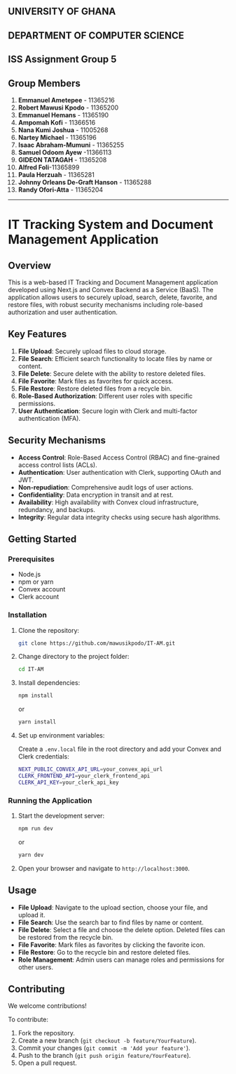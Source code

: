 ## UNIVERSITY OF GHANA

## DEPARTMENT OF COMPUTER SCIENCE

## ISS Assignment Group 5

## Group Members

1. **Emmanuel Ametepee** - 11365216
2. ⁠**Robert Mawusi Kpodo** - 11365200
3. **Emmanuel Hemans** - 11365190
4. **Ampomah Kofi** - 11366516
5. **Nana Kumi Joshua** - 11005268
6. **Nartey Michael** - 11365196
7. ⁠**Isaac Abraham-Mumuni** - 11365255
8. ⁠**Samuel Odoom Ayew** -11366113
9. **GIDEON TATAGAH** - 11365208
10. **Alfred Foli**-11365899
11. **Paula Herzuah** - 11365281
12. **Johnny Orleans De-Graft Hanson** - 11365288
13. **Randy Ofori-Atta** - 11365204

---

# IT Tracking System and Document Management Application

## Overview

This is a web-based IT Tracking and Document Management application developed using Next.js and Convex Backend as a Service (BaaS). The application allows users to securely upload, search, delete, favorite, and restore files, with robust security mechanisms including role-based authorization and user authentication.

## Key Features

1. **File Upload**: Securely upload files to cloud storage.
2. **File Search**: Efficient search functionality to locate files by name or content.
3. **File Delete**: Secure delete with the ability to restore deleted files.
4. **File Favorite**: Mark files as favorites for quick access.
5. **File Restore**: Restore deleted files from a recycle bin.
6. **Role-Based Authorization**: Different user roles with specific permissions.
7. **User Authentication**: Secure login with Clerk and multi-factor authentication (MFA).

## Security Mechanisms

- **Access Control**: Role-Based Access Control (RBAC) and fine-grained access control lists (ACLs).
- **Authentication**: User authentication with Clerk, supporting OAuth and JWT.
- **Non-repudiation**: Comprehensive audit logs of user actions.
- **Confidentiality**: Data encryption in transit and at rest.
- **Availability**: High availability with Convex cloud infrastructure, redundancy, and backups.
- **Integrity**: Regular data integrity checks using secure hash algorithms.

## Getting Started

### Prerequisites

- Node.js
- npm or yarn
- Convex account
- Clerk account

### Installation

1. Clone the repository:

   ```sh
   git clone https://github.com/mawusikpodo/IT-AM.git
   ```

2. Change directory to the project folder:

   ```sh
   cd IT-AM
   ```

3. Install dependencies:

   ```sh
   npm install
   ```

   or

   ```sh
   yarn install
   ```

4. Set up environment variables:

   Create a `.env.local` file in the root directory and add your Convex and Clerk credentials:

   ```sh
   NEXT_PUBLIC_CONVEX_API_URL=your_convex_api_url
   CLERK_FRONTEND_API=your_clerk_frontend_api
   CLERK_API_KEY=your_clerk_api_key
   ```

### Running the Application

1. Start the development server:

   ```sh
   npm run dev
   ```

   or

   ```sh
   yarn dev
   ```

2. Open your browser and navigate to `http://localhost:3000`.

## Usage

- **File Upload**: Navigate to the upload section, choose your file, and upload it.
- **File Search**: Use the search bar to find files by name or content.
- **File Delete**: Select a file and choose the delete option. Deleted files can be restored from the recycle bin.
- **File Favorite**: Mark files as favorites by clicking the favorite icon.
- **File Restore**: Go to the recycle bin and restore deleted files.
- **Role Management**: Admin users can manage roles and permissions for other users.

## Contributing

We welcome contributions!

To contribute:

1. Fork the repository.
2. Create a new branch (`git checkout -b feature/YourFeature`).
3. Commit your changes (`git commit -m 'Add your feature'`).
4. Push to the branch (`git push origin feature/YourFeature`).
5. Open a pull request.
